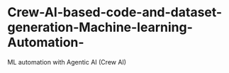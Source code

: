 # Crew-AI-based-code-and-dataset-generation-Machine-learning-Automation-
ML automation with Agentic AI (Crew AI)
